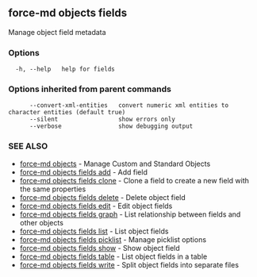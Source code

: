 ## force-md objects fields

Manage object field metadata

### Options

```
  -h, --help   help for fields
```

### Options inherited from parent commands

```
      --convert-xml-entities   convert numeric xml entities to character entities (default true)
      --silent                 show errors only
      --verbose                show debugging output
```

### SEE ALSO

* [force-md objects](force-md_objects.md)	 - Manage Custom and Standard Objects
* [force-md objects fields add](force-md_objects_fields_add.md)	 - Add field
* [force-md objects fields clone](force-md_objects_fields_clone.md)	 - Clone a field to create a new field with the same properties
* [force-md objects fields delete](force-md_objects_fields_delete.md)	 - Delete object field
* [force-md objects fields edit](force-md_objects_fields_edit.md)	 - Edit object fields
* [force-md objects fields graph](force-md_objects_fields_graph.md)	 - List relationship between fields and other objects
* [force-md objects fields list](force-md_objects_fields_list.md)	 - List object fields
* [force-md objects fields picklist](force-md_objects_fields_picklist.md)	 - Manage picklist options
* [force-md objects fields show](force-md_objects_fields_show.md)	 - Show object field
* [force-md objects fields table](force-md_objects_fields_table.md)	 - List object fields in a table
* [force-md objects fields write](force-md_objects_fields_write.md)	 - Split object fields into separate files

